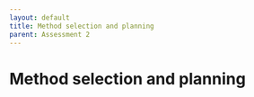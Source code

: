 ```yaml
---
layout: default
title: Method selection and planning
parent: Assessment 2
---
```


# Method selection and planning